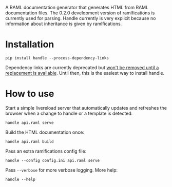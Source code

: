 A RAML documentation generator that generates HTML from RAML documentation files. The 0.2.0 development version of ramlfications is currently used for parsing. Handle currently is very explicit because no information about inheritance is given by ramlfications.

# Installation

	pip install handle --process-dependency-links

Dependency links are currently deprecated but [won't be removed until a replacement is available](https://github.com/pypa/pip/issues/2621). Until then, this is the easiest way to install handle.

# How to use

Start a simple livereload server that automatically updates and refreshes the browser when a change to handle or a template is detected:

	handle api.raml serve

Build the HTML documentation once:

	handle api.raml build

Pass an extra ramlfications config file:

	handle --config config.ini api.raml serve

Pass `--verbose` for more verbose logging. More help:

	handle --help
